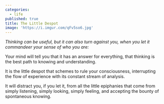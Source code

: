 ```yaml
---
categories:
  - life
published: true
title: The Little Despot
image: 'https://i.imgur.com/qFv5so6.jpg'
---
```

_Thinking can be useful, but it can also turn against you, 
when you let it commandeer your sense of who you are:_

Your mind will tell you
that it has an answer for everything,
that thinking is the best path
to knowing and understanding.

It is the little despot
that schemes to rule your consciousness,
interrupting the flow of experience
with its constant stream of analysis.

It will distract you, if you let it,
from all the little epiphanies 
that come from simply listening, 
simply looking, simply feeling,
and accepting the bounty 
of spontaneous knowing.
